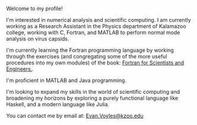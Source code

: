 Welcome to my profile! 

I'm interested in numerical analysis and scientific computing. I am currently working as a Research Assistant in the Physics department of Kalamazoo college, working with C, Fortran, and MATLAB to perform normal mode analysis on virus capsids.

I'm currently learning the Fortran programming language by working through the exercises (and congregating some of the more useful procedures into my own modules)
of the book: [Fortran for Scientists and Engineers.](https://www.amazon.com/FORTRAN-SCIENTISTS-ENGINEERS-Stephen-Chapman/dp/0073385891).

I'm proficient in MATLAB and Java programming.

I'm looking to expand my skills in the world of scientific computing and broadening my horizons by exploring a purely functional language like Haskell, and a modern language like Julia.

You can contact me by email at:
Evan.Voyles@kzoo.edu

<!---
ejovo13/ejovo13 is a ✨ special ✨ repository because its `README.md` (this file) appears on your GitHub profile.
You can click the Preview link to take a look at your changes.
--->
